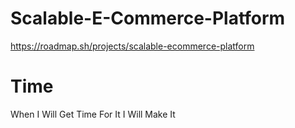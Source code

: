 # Scalable-E-Commerce-Platform

https://roadmap.sh/projects/scalable-ecommerce-platform
# Time 
When I Will Get Time For It I Will Make It

